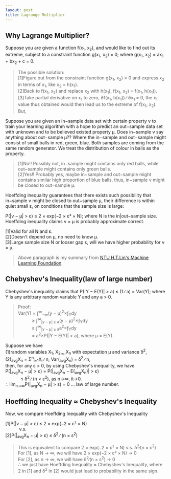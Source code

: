 ```yaml
---
layout: post
title: Lagrange Multiplier
---
```


## Why Lagrange Multiplier?
Suppose you are given a function f(x<sub>1</sub>, x<sub>2</sub>), and would like to find out its extreme, subject to a constraint function g(x<sub>1</sub>, x<sub>2</sub>) = 0; 
where g(x<sub>1</sub>, x<sub>2</sub>) = ax<sub>1</sub> &#43; bx<sub>2</sub> &#43; c = 0.

>The possible solution:  
[1]Figure out from the constraint function g(x<sub>1</sub>, x<sub>2</sub>) = 0 and express x<sub>2</sub> in terms of x<sub>1</sub>, like x<sub>2</sub> = h(x<sub>1</sub>).  
[2]Back to f(x<sub>1</sub>, x<sub>2</sub>) and replace x<sub>2</sub> with h(x<sub>1</sub>), f(x<sub>1</sub>, x<sub>2</sub>) = f(x<sub>1</sub>, h(x<sub>1</sub>)).  
[3]Take partial derivative on x<sub>1</sub> to zero, &part;f(x<sub>1</sub>, h(x<sub>1</sub>)) ∕ &part;x<sub>1</sub> = 0, the x<sub>1</sub> value thus obtained would then lead us to the extreme of f(x<sub>1</sub>, x<sub>2</sub>).  
But,  

Suppose you are given an in−sample data set with certain property &nu; to train your learning algorithm with a hope to predict an out−sample data set with unknown and to be believed existed property &mu;.
Does in−sample &nu; say anything about out−sample &mu;??  Where the in−sample and out−sample might consist of small balls in red, green, blue.  Both samples are coming from the same random generator.
We treat the distribution of colour in balls as the property. 

>[1]No!!  Possibly not, in−sample might contains only red balls, while out−sample might contains only green balls.  
[2]Yes!!  Probably yes, maybe in−sample and out−sample might contains similar high proportion of blue balls, thus, in−sample &nu; might be closed to out−sample &mu;.  

Hoeffding inequality guarantees that there exists such possibility that in−sample &nu; might be closed to out−sample &mu;, their difference is within quiet small &epsilon;, on conditions that the sample 
size is large:

<p class="message">
P(|&nu; − &mu;| &gt; &epsilon;) &le; 2 × exp(−2 × &epsilon;&sup2; × N); where N is the in|out−sample size.  
Hoeffding inequality claims &nu; = &mu; is probably approximate correct.
</p>

[1]Valid for all N and &epsilon;.  
[2]Doesn&#39;t depend on &mu;, no need to know &mu;.  
[3]Large sample size N or looser gap &epsilon;, will we have higher probability for &nu; = &mu;.  

> Above paragraph is my summary from [NTU H.T.Lin's Machine Learning Foundation](https://zh−tw.coursera.org/learn/ntumlone−mathematicalfoundations).

## Chebyshev&#39;s Inequality(law of large number)

<p class="message">
Chebyshev&#39;s inequality claims that P(|Y − E(Y)| &gt; a) &le; (1 ∕ a) × Var(Y);  
where Y is any arbitrary random variable Y and any a &gt; 0.  
</p>

>Proof:  
Var(Y) = &int;<sup>&infin;</sup><sub>−&infin;</sub>(y − &mu;)<sup>2</sup>×&fnof;<sub>Y</sub>dy  
&#160;&#160;&#160;&#160;&#160;&#160;&#160;&#160;&#160;&#160;&#160;&ge; &int;<sup>&infin;</sup><sub>|y − &mu;| &ge; a</sub>(y − &mu;)<sup>2</sup>×&fnof;<sub>Y</sub>dy  
&#160;&#160;&#160;&#160;&#160;&#160;&#160;&#160;&#160;&#160;&#160;&ge; &int;<sup>&infin;</sup><sub>|y − &mu;| &ge; a</sub>a<sup>2</sup>×&fnof;<sub>Y</sub>dy  
&#160;&#160;&#160;&#160;&#160;&#160;&#160;&#160;&#160;&#160;&#160;= a<sup>2</sup>×P(|Y − E(Y)| &gt; a), where &mu; = E(Y).  

Suppose we have  
(1)random variables X<sub>1</sub>, X<sub>2</sub>,,,,X<sub>n</sub> with expectation &mu; and variance &#948;<sup>2</sup>,  
(2)<sub>avg</sub>X<sub>n</sub> = &Sigma;<sup>n</sup><sub>i=1</sub>X<sub>i</sub> ∕ n, Var(<sub>avg</sub>X<sub>n</sub>) = &#948;<sup>2</sup> ∕ n,  
then, for any &epsilon; &gt; 0, by using Chebyshev&#39;s inequality, we have  
P(|<sub>avg</sub>X<sub>n</sub> − &mu;| &gt; &epsilon;) = P(|<sub>avg</sub>X<sub>n</sub> − E(<sub>avg</sub>X<sub>n</sub>)| &gt; &epsilon;)  
&#160;&#160;&#160;&#160;&#160;&#160;&#160;&#160;&#160;&#160;&#160; &le; &#948;<sup>2</sup> ∕ (n × &epsilon;<sup>2</sup>), as n&rarr;&infin;, it&rarr;0.  
&#8756; lim<sub>n&rarr;&infin;</sub>P(|<sub>avg</sub>X<sub>n</sub> − &mu;| &gt; &epsilon;) = 0 ... law of large number.  

## Hoeffding Inequality &asymp; Chebyshev&#39;s Inequality

Now, we compare Hoeffding Inequality with Chebyshev&#39;s Inequality  

[1]P(|&nu; − &mu;| &gt; &epsilon;) &le; 2 × exp(−2 × &epsilon;&sup2; × N)  
&#160;&#160;&#160;&#160;&#160;&#160;&#160;&#160;&#160;&#160;&#160;v.s.  
[2]P(|<sub>avg</sub>X<sub>n</sub> − &mu;| &gt; &epsilon;) &le; &#948;<sup>2</sup> ∕ (n × &epsilon;<sup>2</sup>)  

>This is equivalent to compare 2 × exp(−2 × &epsilon;&sup2; × N) v.s. &#948;<sup>2</sup>∕(n × &epsilon;<sup>2</sup>)  
For [1], as N &rarr; &infin;, we will have 2 × exp(−2 × &epsilon;&sup2; × N) &rarr; 0  
For [2], as n &rarr; &infin;, we will have &#948;<sup>2</sup>∕(n × &epsilon;<sup>2</sup>) &rarr; 0  
&#8756; we just have Hoeffding Inequality &asymp; Chebyshev&#39;s Inequality, where 2 in [1] and &#948;<sup>2</sup> in [2] would just lead to probability in the same sign.